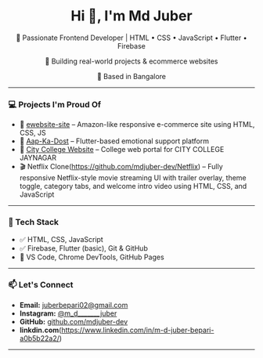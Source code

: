 <h1 align="center">Hi 👋, I'm Md Juber</h1>
<p align="center">🚀 Passionate Frontend Developer | HTML • CSS • JavaScript • Flutter • Firebase</p>
<p align="center">💼 Building real-world projects & ecommerce websites</p>
<p align="center">📍 Based in Bangalore</p>

---

### 💻 Projects I'm Proud Of

- 🛒 [ewebsite-site](https://github.com/mdjuber-dev/ewebsite-site) – Amazon-like responsive e-commerce site using HTML, CSS, JS  
- 💬 [Aap-Ka-Dost](https://github.com/mdjuber-dev/Aap-Ka-Dost) – Flutter-based emotional support platform  
- 🏫 [City College Website](https://github.com/mdjuber-dev/city-college-website) – College web portal for CITY COLLEGE JAYNAGAR
- 🎬 Netflix Clone(https://github.com/mdjuber-dev/Netflix) – Fully responsive Netflix-style movie streaming UI with trailer overlay, theme toggle, category tabs, and welcome intro video using HTML, CSS, and JavaScript
---

### 🔧 Tech Stack
- ✅ HTML, CSS, JavaScript  
- ✅ Firebase, Flutter (basic), Git & GitHub  
- 🧰 VS Code, Chrome DevTools, GitHub Pages

---

### 📫 Let's Connect
- **Email:** juberbepari02@gmail.com  
- **Instagram:** [@m_d_______juber](https://www.instagram.com/m_d_______juber/)  
- **GitHub:** [github.com/mdjuber-dev](https://github.com/mdjuber-dev)
- **linkdin.com**(https://www.linkedin.com/in/m-d-juber-bepari-a0b5b22a2/)

---
